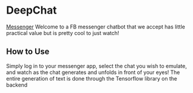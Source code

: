 # DeepChat
[Messenger](http://www.technologynewsextra.com/wp-content/uploads/2016/11/Facebook-Messenger%E2%80%99s-New-Update-Available.jpg)
Welcome to a FB messenger chatbot that we accept has little practical value but is pretty cool to just watch! 

## How to Use
Simply log in to your messenger app, select the chat you wish to emulate, and watch as the chat generates and unfolds in front of your eyes! The entire generation of text is done through the Tensorflow library on the backend
